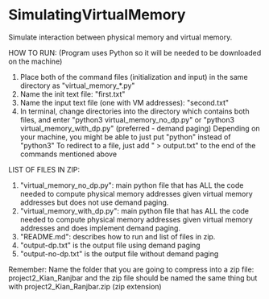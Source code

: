 # SimulatingVirtualMemory
Simulate interaction between physical memory and virtual memory.

HOW TO RUN:
(Program uses Python so it will be needed to be downloaded on the machine)
1) Place both of the command files (initialization and input) in the same directory as "virtual_memory_*.py"
2) Name the init text file: "first.txt"
3) Name the input text file (one with VM addresses): "second.txt"
4) In terminal, change directories into the directory which contains both files, and 
    enter "python3 virtual_memory_no_dp.py" or "python3 virtual_memory_with_dp.py" (preferred - demand paging)
    Depending on your machine, you might be able to just put "python" instead of "python3"
    To redirect to a file, just add " > output.txt" to the end of the commands mentioned above

LIST OF FILES IN ZIP:
1) "virtual_memory_no_dp.py": main python file that has ALL the code
    needed to compute physical memory addresses given
    virtual memory addresses but does not use demand paging.
2) "virtual_memory_with_dp.py": main python file that has ALL the code
    needed to compute physical memory addresses given
    virtual memory addresses and does implement demand paging.
3) "README.md": describes how to run and list of files in zip.
4) "output-dp.txt" is the output file using demand paging
5) "output-no-dp.txt" is the output file without demand paging

Remember: 
Name the folder that you are going to compress into a zip file: project2_Kian_Ranjbar
and the zip file should be named the same thing but with project2_Kian_Ranjbar.zip (zip extension)
